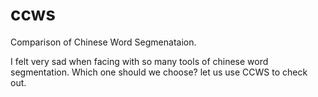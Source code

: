 # ccws
Comparison of Chinese Word Segmenataion.

I felt very sad when facing with so many tools of chinese word segmentation. Which one should we choose? let us use CCWS to check out.
